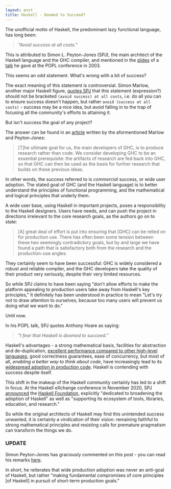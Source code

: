 ```yaml
---
layout: post
title: Haskell - Doomed to Succeed?
---
```

The unofficial motto of Haskell, the predominant lazy functional language, has long been:

> *"Avoid success at all costs."*

This is attributed to Simon L. Peyton-Jones (SPJ), the main architect of the Haskell language and the GHC compiler, and mentioned in the [slides](https://www.microsoft.com/en-us/research/wp-content/uploads/2016/07/HaskellRetrospective.ppt) of a [talk](https://www.microsoft.com/en-us/research/publication/wearing-hair-shirt-retrospective-haskell-2003/) he gave at the POPL conference in 2003.

This seems an odd statement. What's wrong with a bit of success?

The exact meaning of this statement is controversial. Simon Marlow, another major Haskell figure, [quotes SPJ](https://twitter.com/simonmar/status/246335257677271040) that this statement (expression?) should not be bracketed `(avoid success) at all costs`, i.e. do all you can to ensure success doesn't happen, but rather `avoid (success at all costs)` - success may be a nice idea, but avoid falling in to the trap of focusing all the community's efforts to attaining it.

But isn't success the goal of any project?

The answer can be found in an [article](https://www.aosabook.org/en/ghc.html) written by the aformentioned Marlow and Peyton-Jones:

> [T]he ultimate goal for us, the main developers of GHC, is to produce research rather than code. We consider developing GHC to be an essential prerequisite: the artifacts of research are fed back into GHC, so that GHC can then be used as the basis for further research that builds on these previous ideas. 

In other words, the success referred to is *commercial* success, or wide user adoption. The stated goal of GHC (and the Haskell language) is to better understand the principles of functional programming, and the mathematical and logical principles that underly them.

A wide user base, using Haskell in important projects, poses a responsibility to the Haskell designers. Users have needs, and can push the project in directions irrelevant to the core research goals, as the authors go on to state:

>  [A] great deal of effort is put into ensuring that [GHC] can be relied on for production use. There has often been some tension between these two seemingly contradictory goals, but by and large we have found a path that is satisfactory both from the research and the production-use angles.

They certainly seem to have been successful: GHC is widely considered a robust and reliable compiler, and the GHC developers take the quality of their product very seriously, despite their very limited resources.

So while SPJ claims to have been saying "don't allow efforts to make the platform appealing to production users take away from Haskell's key principles," It definitely has been understood in practice to mean "Let's try not to draw attention to ourselves, because too many users will prevent us doing what we want to do."

Until now.

In his POPL talk, SPJ quotes Anthony Hoare as saying:

> *"I fear that Haskell is doomed to succeed.”*

Haskell's advantages - a strong mathematical basis, facilities for abstraction and de-duplication, [excellent performance compared to other high-level languages](https://arifordsham.com/is-haskell-fast/), good correctness guarantees, ease of concurrency, but most of all, *enabling a better way to think about code*, have increasingly lead to its [widespread adoption in production code](https://wiki.haskell.org/Haskell_in_industry). Haskell is contending with success despite itself.

This shift in the makeup of the Haskell community certainly has led to a shift in focus. At the Haskell eXchange conference in November 2020, SPJ [announced](https://youtu.be/MEmRarBL9kw) the [Haskell Foundation](https://haskell.foundation/), explicitly "dedicated to broadening the adoption of Haskell" as well as "supporting its ecosystem of tools, libraries, education, and research."

So while the original architects of Haskell may find this unintended success unwanted, it is certainly a vindication of their vision: remaining faithful to strong mathematical principles and resisting calls for premature pragmatism can transform the things we do.

### UPDATE

Simon Peyton-Jones has graciously commented on this post - you can read his remarks [here](https://discourse.haskell.org/t/new-blog-post-haskell-doomed-to-succeed/1662/2).

In short, he reiterates that wide production adoption was never an anti-goal of Haskell, but rather "making fundamental compromises of core principles [of Haskell] in pursuit of short-term production goals."

